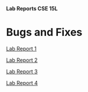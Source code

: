 **Lab Reports CSE 15L**

# Bugs and Fixes 

[Lab Report 1](https://jonathanzhangli.github.io/cse-15l-lab-reports/lab-report-1-week-2/lab-report-1-week-2.html)

[Lab Report 2](https://jonathanzhangli.github.io/cse-15l-lab-reports/lab-report-2-week-4/lab-report-2-week-4.html)

[Lab Report 3](https://jonathanzhangli.github.io/cse-15l-lab-reports/lab-report-3-week-6/lab-report-3-week-6.html)

[Lab Report 4](https://jonathanzhangli.github.io/cse-15l-lab-reports/lab-report-4-week-8/lab-report-4-week-8.html)